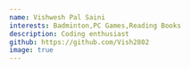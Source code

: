 ```yaml
---
name: Vishwesh Pal Saini
interests: Badminton,PC Games,Reading Books
description: Coding enthusiast
github: https://github.com/Vish2802
image: true
---
```

